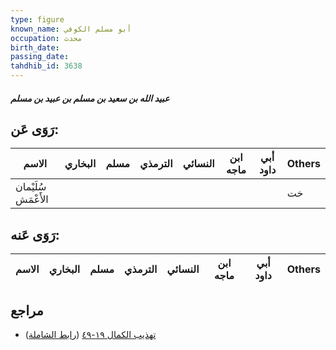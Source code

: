 ```yaml
---
type: figure
known_name: أبو مسلم الكوفي
occupation: محدث
birth_date:
passing_date:
tahdhib_id: 3638
---
```

##### عبيد الله بن سعيد بن مسلم بن عبيد بن مسلم

## رَوَى عَن:
| الاسم               | البخاري | مسلم | الترمذي | النسائي | ابن ماجه | أبي داود | Others |
| ------------------- | ------- | ---- | ------- | ------- | -------- | -------- | ------ |
| سُلَيْمان الأَعْمَش |         |      |         |         |          |          | خت     |
## رَوَى عَنه:
| الاسم | البخاري | مسلم | الترمذي | النسائي | ابن ماجه | أبي داود | Others |
| ----- | ------- | ---- | ------- | ------- | -------- | -------- | ------ |
## مراجع
- [تهذيب الكمال ١٩-٤٩](obsidian://open?vault=Tahdhib-al-Kamal&file=Figures/٣٦٣٨-عبيد%20الله%20بن%20سعيد%20بن%20مسلم%20بن%20عبيد%20بن%20مسلم) ([رابط الشاملة](https://shamela.ws/book/3722/9623))